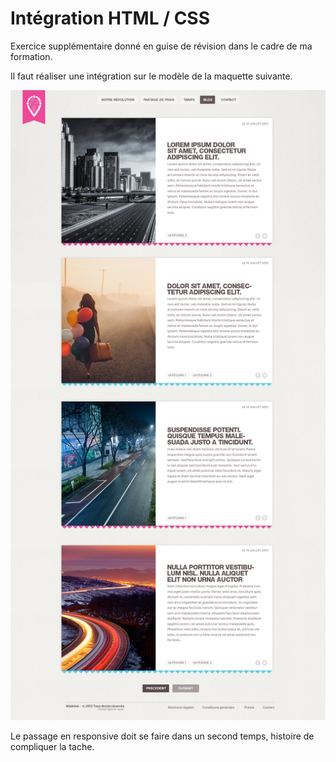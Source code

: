 # Intégration HTML / CSS

Exercice supplémentaire donné en guise de révision dans le cadre de ma formation.

Il faut réaliser une intégration sur le modèle de la maquette suivante.

![resultat](docs/resultat.png)

Le passage en responsive doit se faire dans un second temps, histoire de compliquer la tache.


